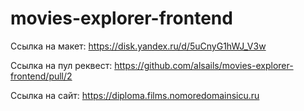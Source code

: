 # movies-explorer-frontend

Ссылка на макет: https://disk.yandex.ru/d/5uCnyG1hWJ_V3w

Ссылка на пул реквест: https://github.com/alsails/movies-explorer-frontend/pull/2

Ссылка на сайт: https://diploma.films.nomoredomainsicu.ru
